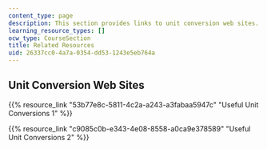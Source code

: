 ```yaml
---
content_type: page
description: This section provides links to unit conversion web sites.
learning_resource_types: []
ocw_type: CourseSection
title: Related Resources
uid: 26337cc0-4a7a-0354-dd53-1243e5eb764a
---
```


Unit Conversion Web Sites
-------------------------

{{% resource_link "53b77e8c-5811-4c2a-a243-a3fabaa5947c" "Useful Unit Conversions 1" %}}

{{% resource_link "c9085c0b-e343-4e08-8558-a0ca9e378589" "Useful Unit Conversions 2" %}}